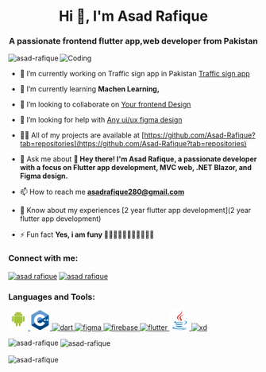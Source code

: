 <h1 align="center">Hi 👋, I'm Asad Rafique</h1>
<h3 align="center">A passionate frontend flutter app,web developer from Pakistan</h3>

<img align="right" alt="Coding" width="400" src="https://eduauraapublic.s3.ap-south-1.amazonaws.com/webassets/images/blogs/how-to-become-a-programmer-in-india.jpg">





<p align="left"> <img src="https://komarev.com/ghpvc/?username=asad-rafique&label=Profile%20views&color=0e75b6&style=flat" alt="asad-rafique" /> </p>

- 🔭 I’m currently working on Traffic sign app in Pakistan [Traffic sign app](https://www.figma.com/file/2rZlGfil4GAOzwhn5ST6Xo/Traffic-sign-test-pk?type=design&mode=design&t=6Q3q9NfnBZAvOmmw-1)

- 🌱 I’m currently learning **Machen Learning,**

- 👯 I’m looking to collaborate on [Your frontend Design](https://play.google.com/store/search?q=devglim&c=apps&hl=en&gl=US)

- 🤝 I’m looking for help with [Any ui/ux figma design](https://www.figma.com/file/bWplziZFg4TrGY3PCngFaK/Blood-Pressure-App-figma-format?type=design&mode=design&t=6Q3q9NfnBZAvOmmw-1)

- 👨‍💻 All of my projects are available at [https://github.com/Asad-Rafique?tab=repositories](https://github.com/Asad-Rafique?tab=repositories)

- 💬 Ask me about **👋 Hey there! I'm Asad Rafique, a passionate developer with a focus on Flutter app development, MVC web, .NET Blazor, and Figma design.**

- 📫 How to reach me **asadrafique280@gmail.com**

- 📄 Know about my experiences [2 year flutter app development](2 year flutter app development)

- ⚡ Fun fact **Yes, i am funy 🤣😂💕🤣🤣✨😍😍😉😎😎**

<h3 align="left">Connect with me:</h3>
<p align="left">
<a href="https://linkedin.com/in/asad rafique" target="blank"><img align="center" src="https://raw.githubusercontent.com/rahuldkjain/github-profile-readme-generator/master/src/images/icons/Social/linked-in-alt.svg" alt="asad rafique" height="30" width="40" /></a>
<a href="https://kaggle.com/asad rafique" target="blank"><img align="center" src="https://raw.githubusercontent.com/rahuldkjain/github-profile-readme-generator/master/src/images/icons/Social/kaggle.svg" alt="asad rafique" height="30" width="40" /></a>
</p>

<h3 align="left">Languages and Tools:</h3>
<p align="left"> <a href="https://developer.android.com" target="_blank" rel="noreferrer"> <img src="https://raw.githubusercontent.com/devicons/devicon/master/icons/android/android-original-wordmark.svg" alt="android" width="40" height="40"/> </a> <a href="https://www.w3schools.com/cpp/" target="_blank" rel="noreferrer"> <img src="https://raw.githubusercontent.com/devicons/devicon/master/icons/cplusplus/cplusplus-original.svg" alt="cplusplus" width="40" height="40"/> </a> <a href="https://dart.dev" target="_blank" rel="noreferrer"> <img src="https://www.vectorlogo.zone/logos/dartlang/dartlang-icon.svg" alt="dart" width="40" height="40"/> </a> <a href="https://www.figma.com/" target="_blank" rel="noreferrer"> <img src="https://www.vectorlogo.zone/logos/figma/figma-icon.svg" alt="figma" width="40" height="40"/> </a> <a href="https://firebase.google.com/" target="_blank" rel="noreferrer"> <img src="https://www.vectorlogo.zone/logos/firebase/firebase-icon.svg" alt="firebase" width="40" height="40"/> </a> <a href="https://flutter.dev" target="_blank" rel="noreferrer"> <img src="https://www.vectorlogo.zone/logos/flutterio/flutterio-icon.svg" alt="flutter" width="40" height="40"/> </a> <a href="https://www.java.com" target="_blank" rel="noreferrer"> <img src="https://raw.githubusercontent.com/devicons/devicon/master/icons/java/java-original.svg" alt="java" width="40" height="40"/> </a> <a href="https://www.adobe.com/products/xd.html" target="_blank" rel="noreferrer"> <img src="https://cdn.worldvectorlogo.com/logos/adobe-xd.svg" alt="xd" width="40" height="40"/> </a> </p>

<p><img align="left" src="https://github-readme-stats.vercel.app/api/top-langs?username=asad-rafique&show_icons=true&locale=en&layout=compact" alt="asad-rafique" /></p>

<p>&nbsp;<img align="center" src="https://github-readme-stats.vercel.app/api?username=asad-rafique&show_icons=true&locale=en" alt="asad-rafique" /></p>

<p><img align="center" src="https://github-readme-streak-stats.herokuapp.com/?user=asad-rafique&" alt="asad-rafique" /></p>

















































